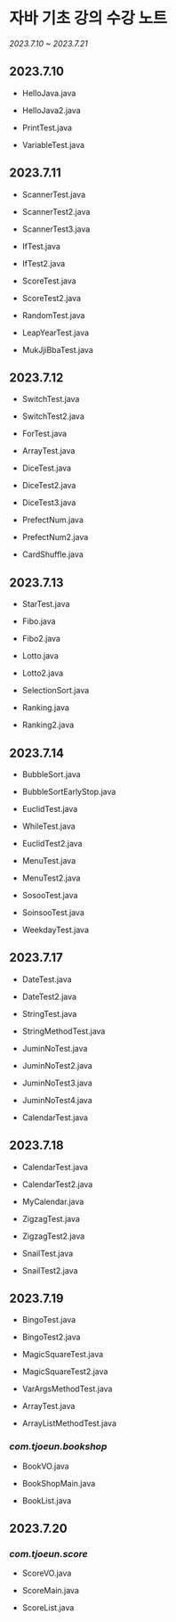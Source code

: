 # 자바 기초 강의 수강 노트
*2023.7.10 ~ 2023.7.21*

## 2023.7.10

* HelloJava.java

* HelloJava2.java

* PrintTest.java

* VariableTest.java

## 2023.7.11

* ScannerTest.java

* ScannerTest2.java

* ScannerTest3.java

* IfTest.java

* IfTest2.java

* ScoreTest.java

* ScoreTest2.java

* RandomTest.java

* LeapYearTest.java

* MukJjiBbaTest.java

## 2023.7.12

* SwitchTest.java

* SwitchTest2.java

* ForTest.java

* ArrayTest.java

* DiceTest.java

* DiceTest2.java

* DiceTest3.java

* PrefectNum.java

* PrefectNum2.java

* CardShuffle.java

## 2023.7.13

* StarTest.java

* Fibo.java

* Fibo2.java

* Lotto.java

* Lotto2.java

* SelectionSort.java

* Ranking.java

* Ranking2.java

## 2023.7.14

* BubbleSort.java

* BubbleSortEarlyStop.java

* EuclidTest.java

* WhileTest.java

* EuclidTest2.java

* MenuTest.java

* MenuTest2.java

* SosooTest.java

* SoinsooTest.java

* WeekdayTest.java

## 2023.7.17

* DateTest.java

* DateTest2.java

* StringTest.java

* StringMethodTest.java

* JuminNoTest.java

* JuminNoTest2.java

* JuminNoTest3.java

* JuminNoTest4.java

* CalendarTest.java

## 2023.7.18

* CalendarTest.java

* CalendarTest2.java

* MyCalendar.java

* ZigzagTest.java

* ZigzagTest2.java

* SnailTest.java

* SnailTest2.java

## 2023.7.19

* BingoTest.java

* BingoTest2.java

* MagicSquareTest.java

* MagicSquareTest2.java

* VarArgsMethodTest.java

* ArrayTest.java

* ArrayListMethodTest.java

### *com.tjoeun.bookshop*

* BookVO.java

* BookShopMain.java

* BookList.java

## 2023.7.20

### *com.tjoeun.score*

* ScoreVO.java

* ScoreMain.java

* ScoreList.java
